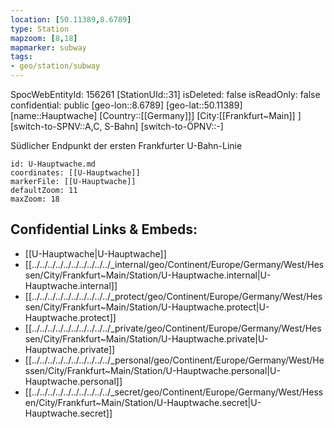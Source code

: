 ```yaml
---
location: [50.11389,8.6789]
type: Station 
mapzoom: [8,18] 
mapmarker: subway 
tags:
- geo/station/subway
---
```

SpocWebEntityId: 156261
[StationUId::31]
isDeleted: false
isReadOnly: false
confidential: public
[geo-lon::8.6789]
[geo-lat::50.11389]
[name::Hauptwache]
[Country::[[Germany]]]
[City:[[Frankfurt~Main]] ]
[switch-to-SPNV::A,C, S-Bahn]
[switch-to-ÖPNV::-]

Südlicher Endpunkt der ersten Frankfurter U-Bahn-Linie

```leaflet
id: U-Hauptwache.md
coordinates: [[U-Hauptwache]]
markerFile: [[U-Hauptwache]]
defaultZoom: 11 
maxZoom: 18
```


## Confidential Links & Embeds: 
- [[U-Hauptwache|U-Hauptwache]] 
- [[../../../../../../../../../../_internal/geo/Continent/Europe/Germany/West/Hessen/City/Frankfurt~Main/Station/U-Hauptwache.internal|U-Hauptwache.internal]] 
- [[../../../../../../../../../../_protect/geo/Continent/Europe/Germany/West/Hessen/City/Frankfurt~Main/Station/U-Hauptwache.protect|U-Hauptwache.protect]] 
- [[../../../../../../../../../../_private/geo/Continent/Europe/Germany/West/Hessen/City/Frankfurt~Main/Station/U-Hauptwache.private|U-Hauptwache.private]] 
- [[../../../../../../../../../../_personal/geo/Continent/Europe/Germany/West/Hessen/City/Frankfurt~Main/Station/U-Hauptwache.personal|U-Hauptwache.personal]] 
- [[../../../../../../../../../../_secret/geo/Continent/Europe/Germany/West/Hessen/City/Frankfurt~Main/Station/U-Hauptwache.secret|U-Hauptwache.secret]] 
